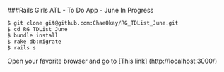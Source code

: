 ###Rails Girls ATL - To Do App - June In Progress

    $ git clone git@github.com:ChaeOkay/RG_TDList_June.git
    $ cd RG_TDList_June
    $ bundle install
    $ rake db:migrate
    $ rails s

Open your favorite browser and go to [This link] (http://localhost:3000/)
